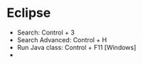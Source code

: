 # Eclipse

+ Search: Control + 3
+ Search Advanced: Control + H
+ Run Java class: Control + F11 [Windows]
+ 